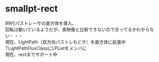 # smallpt-rect
99行パストレーサの直方体を導入。<br>
回転は動いているようだが、実映像と比較できないので合ってるかわからない・・・<br>
現在、LightPath（双方向パストレもどき）を直方体に拡張中<br>
TLightPathFluxClassにLPListをメンバに<br>
現在、rectまでサポート中


